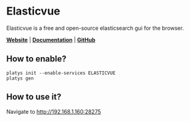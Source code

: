 # Elasticvue

Elasticvue is a free and open-source elasticsearch gui for the browser. 

**[Website](https://elasticvue.com/)** | **[Documentation](https://elasticvue.com/usage)** | **[GitHub](https://github.com/cars10/elasticvue)**

## How to enable?

```
platys init --enable-services ELASTICVUE
platys gen
```

## How to use it?

Navigate to <http://192.168.1.160:28275>